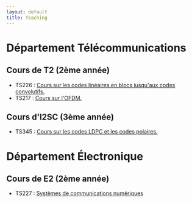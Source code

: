 ```yaml
---
layout: default
title: Teaching
---
```

# Département Télécommunications
## Cours de T2 (2ème année)

- TS226 : [Cours sur les codes linéaires en blocs jusqu'aux codes convolutifs. ](ts226.md)
- TS217 : [Cours sur l'OFDM. ](ts217.md)

## Cours d'I2SC (3ème année)

- TS345 : [Cours sur les codes LDPC et les codes polaires. ](ts345.md)

# Département Électronique
## Cours de E2 (2ème année)

- TS227 : [Systèmes de communications numériques](ts227.md)